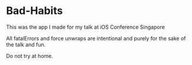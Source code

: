# Bad-Habits
This was the app I made for my talk at iOS Conference Singapore

All fatalErrors and force unwraps are intentional and purely for the sake of the talk and fun.

Do not try at home.